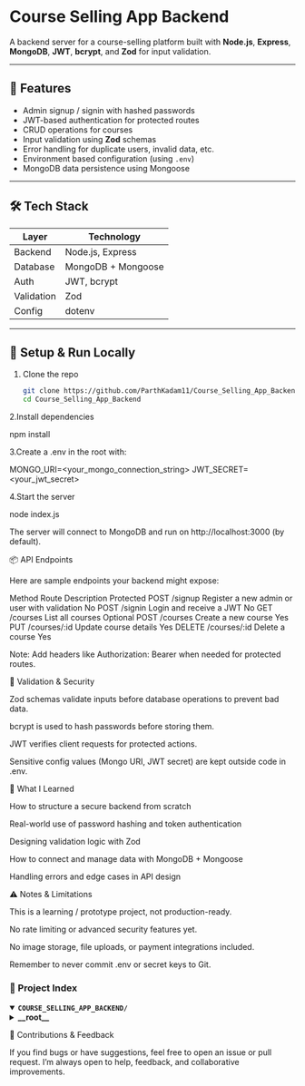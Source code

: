 # Course Selling App Backend

A backend server for a course-selling platform built with **Node.js**, **Express**, **MongoDB**, **JWT**, **bcrypt**, and **Zod** for input validation.

---

## 🧩 Features

- Admin signup / signin with hashed passwords  
- JWT-based authentication for protected routes  
- CRUD operations for courses  
- Input validation using **Zod** schemas  
- Error handling for duplicate users, invalid data, etc.  
- Environment based configuration (using `.env`)  
- MongoDB data persistence using Mongoose  

---

## 🛠️ Tech Stack

| Layer        | Technology                |
|---------------|----------------------------|
| Backend       | Node.js, Express            |
| Database      | MongoDB + Mongoose           |
| Auth          | JWT, bcrypt                  |
| Validation    | Zod                          |
| Config        | dotenv                       |

---

## 🚀 Setup & Run Locally

1. Clone the repo  
   ```bash
   git clone https://github.com/ParthKadam11/Course_Selling_App_Backend.git
   cd Course_Selling_App_Backend

2.Install dependencies

npm install

3.Create a .env in the root with:

MONGO_URI=<your_mongo_connection_string>
JWT_SECRET=<your_jwt_secret>

4.Start the server

node index.js

The server will connect to MongoDB and run on http://localhost:3000 (by default).

📦 API Endpoints

Here are sample endpoints your backend might expose:

Method	Route	Description	Protected
POST	/signup	Register a new admin or user with validation	No
POST	/signin	Login and receive a JWT	No
GET	/courses	List all courses	Optional
POST	/courses	Create a new course	Yes
PUT	/courses/:id	Update course details	Yes
DELETE	/courses/:id	Delete a course	Yes

Note: Add headers like Authorization: Bearer <token> when needed for protected routes.

🔧 Validation & Security

Zod schemas validate inputs before database operations to prevent bad data.

bcrypt is used to hash passwords before storing them.

JWT verifies client requests for protected actions.

Sensitive config values (Mongo URI, JWT secret) are kept outside code in .env.

🧠 What I Learned

How to structure a secure backend from scratch

Real-world use of password hashing and token authentication

Designing validation logic with Zod

How to connect and manage data with MongoDB + Mongoose

Handling errors and edge cases in API design

⚠️ Notes & Limitations

This is a learning / prototype project, not production-ready.

No rate limiting or advanced security features yet.

No image storage, file uploads, or payment integrations included.

Remember to never commit .env or secret keys to Git.


### 📂 Project Index
<details open>
	<summary><b><code>COURSE_SELLING_APP_BACKEND/</code></b></summary>
	<details> <!-- __root__ Submodule -->
		<summary><b>__root__</b></summary>
		<blockquote>
			<table>
			<tr>
				<td><b><a href='https://github.com/ParthKadam11/Course_Selling_App_Backend/blob/master/package-lock.json'>package-lock.json</a></b></td>
				<td><code>❯ REPLACE-ME</code></td>
			</tr>
			<tr>
				<td><b><a href='https://github.com/ParthKadam11/Course_Selling_App_Backend/blob/master/index.js'>index.js</a></b></td>
				<td><code>❯ REPLACE-ME</code></td>
			</tr>
			<tr>
				<td><b><a href='https://github.com/ParthKadam11/Course_Selling_App_Backend/blob/master/package.json'>package.json</a></b></td>
				<td><code>❯ REPLACE-ME</code></td>
			</tr>
			<tr>
				<td><b><a href='https://github.com/ParthKadam11/Course_Selling_App_Backend/blob/master/db.js'>db.js</a></b></td>
				<td><code>❯ REPLACE-ME</code></td>
			</tr>
			</table>
		</blockquote>
	</details>

💬 Contributions & Feedback

If you find bugs or have suggestions, feel free to open an issue or pull request.
I’m always open to help, feedback, and collaborative improvements.
